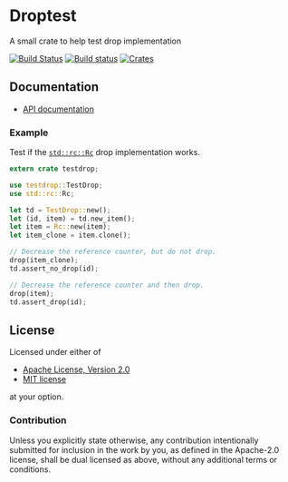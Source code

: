 # Droptest

A small crate to help test drop implementation

[![Build Status](https://travis-ci.org/malbarbo/testdrop.svg?branch=master)](https://travis-ci.org/malbarbo/testdrop)
[![Build status](https://ci.appveyor.com/api/projects/status/ww0qx6msilj8pwaw/branch/master?svg=true)](https://ci.appveyor.com/project/malbarbo/testdrop)
[![Crates](http://meritbadge.herokuapp.com/testdrop)](https://crates.io/crates/testdrop)

## Documentation

- [API documentation](https://docs.rs/testdrop)


### Example

Test if the [`std::rc::Rc`](https://doc.rust-lang.org/stable/std/rc/struct.Rc.html)
drop implementation works.

```rust
extern crate testdrop;

use testdrop::TestDrop;
use std::rc::Rc;

let td = TestDrop::new();
let (id, item) = td.new_item();
let item = Rc::new(item);
let item_clone = item.clone();

// Decrease the reference counter, but do not drop.
drop(item_clone);
td.assert_no_drop(id);

// Decrease the reference counter and then drop.
drop(item);
td.assert_drop(id);
```


## License

Licensed under either of

 - [Apache License, Version 2.0](http://www.apache.org/licenses/LICENSE-2.0)
 - [MIT license](http://opensource.org/licenses/MIT)

at your option.

### Contribution

Unless you explicitly state otherwise, any contribution intentionally submitted
for inclusion in the work by you, as defined in the Apache-2.0 license, shall
be dual licensed as above, without any additional terms or conditions.
